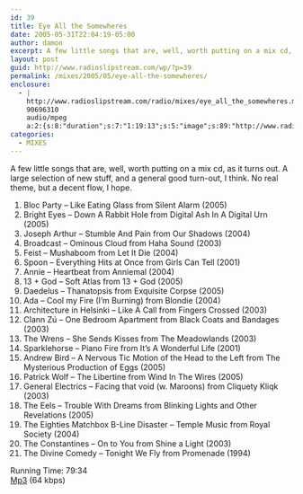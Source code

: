 ```yaml
---
id: 39
title: Eye All the Somewheres
date: 2005-05-31T22:04:19-05:00
author: damon
excerpt: A few little songs that are, well, worth putting on a mix cd, as it turns out. A large selection of new stuff, and a general good turn-out, I think. No real theme, but a decent flow, I hope.
layout: post
guid: http://www.radioslipstream.com/wp/?p=39
permalink: /mixes/2005/05/eye-all-the-somewheres/
enclosure:
  - |
    http://www.radioslipstream.com/radio/mixes/eye_all_the_somewheres.mp3
    90696310
    audio/mpeg
    a:2:{s:8:"duration";s:7:"1:19:13";s:5:"image";s:89:"http://www.radioslipstream.com/wp/wp-content/plugins/podpress//images/vpreview_center.png";}
categories:
  - MIXES
---
```

A few little songs that are, well, worth putting on a mix cd, as it turns out. A large selection of new stuff, and a general good turn-out, I think. No real theme, but a decent flow, I hope.

1. Bloc Party – Like Eating Glass from Silent Alarm (2005)  
2. Bright Eyes – Down A Rabbit Hole from Digital Ash In A Digital Urn (2005)  
3. Joseph Arthur – Stumble And Pain from Our Shadows (2004)  
4. Broadcast – Ominous Cloud from Haha Sound (2003)  
5. Feist – Mushaboom from Let It Die (2004)  
6. Spoon – Everything Hits at Once from Girls Can Tell (2001)  
7. Annie – Heartbeat from Anniemal (2004)  
8. 13 + God – Soft Atlas from 13 + God (2005)  
9. Daedelus – Thanatopsis from Exquisite Corpse (2005)  
10. Ada – Cool my Fire (I’m Burning) from Blondie (2004)  
11. Architecture in Helsinki – Like A Call from Fingers Crossed (2003)  
12. Clann Zú – One Bedroom Apartment from Black Coats and Bandages (2003)  
13. The Wrens – She Sends Kisses from The Meadowlands (2003)  
14. Sparklehorse – Piano Fire from It’s A Wonderful Life (2001)  
15. Andrew Bird – A Nervous Tic Motion of the Head to the Left from The Mysterious Production of Eggs (2005)  
16. Patrick Wolf – The Libertine from Wind In The Wires (2005)  
17. General Electrics – Facing that void (w. Maroons) from Cliquety Kliqk (2003)  
18. The Eels – Trouble With Dreams from Blinking Lights and Other Revelations (2005)  
19. The Eighties Matchbox B-Line Disaster – Temple Music from Royal Society (2004)  
20. The Constantines – On to You from Shine a Light (2003)  
21. The Divine Comedy – Tonight We Fly from Promenade (1994)

Running Time: 79:34  
[Mp3](/songs/eyeallthesomewheres.mp3) (64 kbps)